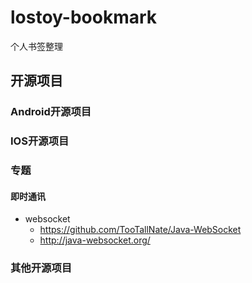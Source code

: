 # lostoy-bookmark
个人书签整理
## 开源项目
### Android开源项目
### IOS开源项目
### 专题
#### 即时通讯
* websocket
	- https://github.com/TooTallNate/Java-WebSocket
	- http://java-websocket.org/

### 其他开源项目
